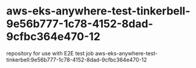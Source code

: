 # aws-eks-anywhere-test-tinkerbell-9e56b777-1c78-4152-8dad-9cfbc364e470-12
repository for use with E2E test job aws-eks-anywhere-test-tinkerbell:9e56b777-1c78-4152-8dad-9cfbc364e470-12
